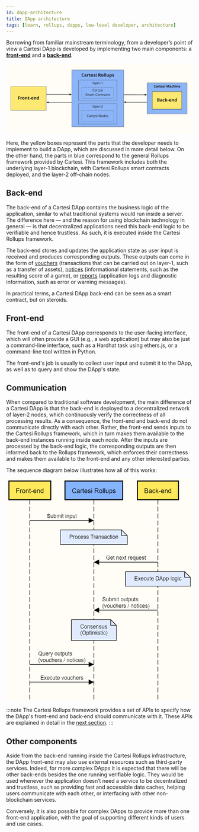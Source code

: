 ```yaml
---
id: dapp-architecture
title: DApp architecture
tags: [learn, rollups, dapps, low-level developer, architecture]
---
```


Borrowing from familiar mainstream terminology, from a developer’s point of view a Cartesi DApp is developed by implementing two main components: a [**front-end**](#front-end) and a [**back-end**](#back-end).

![img](./core-components.png)

Here, the yellow boxes represent the parts that the developer needs to implement to build a DApp, which are discussed in more detail below. On the other hand, the parts in blue correspond to the general Rollups framework provided by Cartesi. This framework includes both the underlying layer-1 blockchain, with Cartesi Rollups smart contracts deployed, and the layer-2 off-chain nodes.

## Back-end

The back-end of a Cartesi DApp contains the business logic of the application, similar to what traditional systems would run inside a server. The difference here — and the reason for using blockchain technology in general — is that decentralized applications need this back-end logic to be verifiable and hence trustless. As such, it is executed inside the Cartesi Rollups framework.

The back-end stores and updates the application state as user input is received and produces corresponding outputs. These outputs can come in the form of [vouchers](../cartesi-rollups/components.md#vouchers) (transactions that can be carried out on layer-1, such as a transfer of assets), [notices](../cartesi-rollups/components.md#notices) (informational statements, such as the resulting score of a game), or [reports](../cartesi-rollups/components.md#reports) (application logs and diagnostic information, such as error or warning messages).

In practical terms, a Cartesi DApp back-end can be seen as a smart contract, but on steroids.

## Front-end

The front-end of a Cartesi DApp corresponds to the user-facing interface, which will often provide a GUI (e.g., a web application) but may also be just a command-line interface, such as a Hardhat task using ethers.js, or a command-line tool written in Python.

The front-end's job is usually to collect user input and submit it to the DApp, as well as to query and show the DApp's state.

## Communication

When compared to traditional software development, the main difference of a Cartesi DApp is that the back-end is deployed to a decentralized network of layer-2 nodes, which continuously verify the correctness of all processing results. As a consequence, the front-end and back-end do not communicate directly with each other. Rather, the front-end sends inputs to the Cartesi Rollups framework, which in turn makes them available to the back-end instances running inside each node. After the inputs are processed by the back-end logic, the corresponding outputs are then informed back to the Rollups framework, which enforces their correctness and makes them available to the front-end and any other interested parties.

The sequence diagram below illustrates how all of this works:

![img](./sequence-diagram.png)

:::note
The Cartesi Rollups framework provides a set of APIs to specify how the DApp's front-end and back-end should communicate with it. These APIs are explained in detail in the [next section](../cartesi-rollups/http-api.md).
:::

## Other components

Aside from the back-end running inside the Cartesi Rollups infrastructure, the DApp front-end may also use external resources such as third-party services. Indeed, for more complex DApps it is expected that there will be other back-ends besides the one running verifiable logic. They would be used whenever the application doesn’t need a service to be decentralized and trustless, such as providing fast and accessible data caches, helping users communicate with each other, or interfacing with other non-blockchain services.

Conversely, it is also possible for complex DApps to provide more than one front-end application, with the goal of supporting different kinds of users and use cases.
